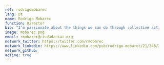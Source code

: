 ```yaml
---
ref: rodrigomobarec
lang: pt
name: Rodrigo Mobarec
function: Director
bio: "I’m passionate about the things we can do through collective action, Ciudadano Inteligente, and everything that is left to do #socialinnovation #sustainabledevelopment #family"
image: mobarec.png
email: rmobarec@ciudadaniai.org
network_twitter: https://twitter.com/rmobarec
network_linkedin: https://www.linkedin.com/pub/rodrigo-mobarec/21/248/347
network_github:
active: true
---
```

